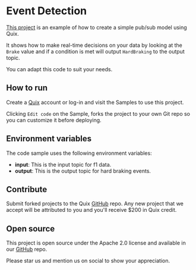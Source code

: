 # Event Detection

[This project](https://github.com/quixio/quix-samples/tree/main/python/transformations/Event-Detection) is an example of how to create a simple pub/sub model using Quix.

It shows how to make real-time decisions on your data by looking at the `Brake` value and if a condition is met will output `HardBraking` to the output topic. 

You can adapt this code to suit your needs.

## How to run

Create a [Quix](https://portal.platform.quix.ai/self-sign-up?xlink=github) account or log-in and visit the Samples to use this project.

Clicking `Edit code` on the Sample, forks the project to your own Git repo so you can customize it before deploying.

## Environment variables

The code sample uses the following environment variables:

- **input**: This is the input topic for f1 data.
- **output**: This is the output topic for hard braking events.

## Contribute

Submit forked projects to the Quix [GitHub](https://github.com/quixio/quix-samples) repo. Any new project that we accept will be attributed to you and you'll receive $200 in Quix credit.

## Open source

This project is open source under the Apache 2.0 license and available in our [GitHub](https://github.com/quixio/quix-samples) repo.

Please star us and mention us on social to show your appreciation.

